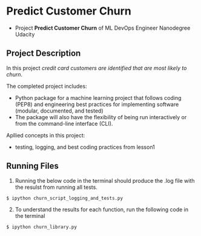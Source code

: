 # Predict Customer Churn

- Project **Predict Customer Churn** of ML DevOps Engineer Nanodegree Udacity

## Project Description

In this project *credit card customers are identified that are most likely to churn*. 

The completed project includes:
* Python package for a machine learning project that follows coding (PEP8) and engineering best practices for implementing software (modular, documented, and tested)
* The package will also have the flexibility of being run interactively or from the command-line interface (CLI).

Apllied concepts in this project:
* testing, logging, and best coding practices from lesson1 


## Running Files

1. Running the below code in the terminal should produce the .log file with the resulst from running all tests.
```
$ ipython churn_script_logging_and_tests.py
```
2. To understand the results for each function, run the following code in the terminal
```
$ ipython churn_library.py
```